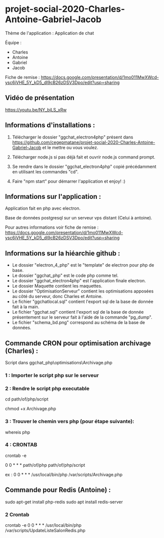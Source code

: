 # projet-social-2020-Charles-Antoine-Gabriel-Jacob

Thème de l'application : Application de chat

Équipe :

- Charles
- Antoine
- Gabriel
- Jacob

Fiche de remise : https://docs.google.com/presentation/d/1mo011MwXWcd-ysc6iVHE_5Y_kD5_dI9cB26zDSV3Dpo/edit?usp=sharing

## Vidéo de présentation

https://youtu.be/NY_bjLS_xRw

## Informations d'installations : 

1. Télécharger le dossier "ggchat_electron4php" présent dans https://github.com/cegepmatane/projet-social-2020-Charles-Antoine-Gabriel-Jacob et le mettre ou vous voulez.

2. Télécharger node.js si pas déjà fait et ouvrir node.js command prompt.

3. Se rendre dans le dossier "ggchat_electron4php" copié précédamment en utilisant les commandes "cd".

4. Faire "npm start" pour démarrer l'application et enjoy! :)

## Informations sur l'application : 

Application fait en php avec electron.

Base de données postgresql sur un serveur vps distant (Celui à antoine).

Pour autres informations voir fiche de remise : https://docs.google.com/presentation/d/1mo011MwXWcd-ysc6iVHE_5Y_kD5_dI9cB26zDSV3Dpo/edit?usp=sharing

## Informations sur la hiéarchie github :

- Le dossier "electron_4_php" est le "template" de electron pour php de base.
- Le dossier "ggchat_php" est le code php comme tel.
- Le dossier "ggchat_electron4php" est l'application finale electron.
- Le dossier Maquette contient les maquettes.
- Le dossier "OptimisationServeur" contient les optimisations apposées au côté du serveur, donc Charles et Antoine.
- Le fichier "ggchatlocal.sql" contient l'export sql de la base de donnée fait à la main.
- Le fichier "ggchat.sql" contient l'export sql de la base de donnée présentement sur le serveur fait à l'aide de la commande "pg_dump".
- Le fichier "schema_bd.png" correspond au schéma de la base de données.

## Commande CRON pour optimisation archivage (Charles) : 

Script dans ggchat_php\optimisations\Archivage.php

### 1 : Importer le script php sur le serveur

### 2 : Rendre le script php executable

cd path/of/php/script

chmod +x Archivage.php

### 3 : Trouver le chemin vers php (pour étape suivante): 

whereis php

### 4 : CRONTAB

crontab -e

0 0 * * * path/of/php path/of/php/script

ex : 0 0 * * * /usr/local/bin/php /var/scripts/Archivage.php

## Commande pour Redis (Antoine) :

sudo apt-get install php-redis
sudo apt install redis-server

### 2 Crontab

crontab -e
0 0 * * * /usr/local/bin/php /var/scripts/UpdateListeSalonRedis.php
